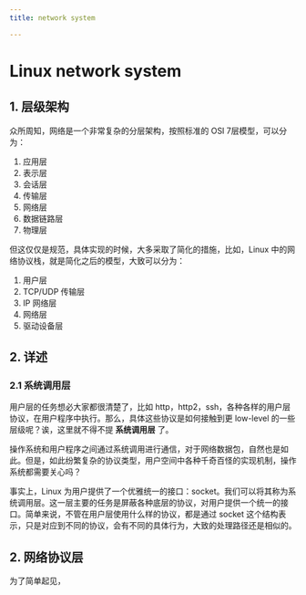 ```yaml
---
title: network system

---
```




# Linux network system 



## 1. 层级架构



众所周知，网络是一个非常复杂的分层架构，按照标准的 OSI 7层模型，可以分为：

1. 应用层
2. 表示层
3. 会话层
4. 传输层
5. 网络层
6. 数据链路层
7. 物理层



但这仅仅是规范，具体实现的时候，大多采取了简化的措施，比如，Linux 中的网络协议栈，就是简化之后的模型，大致可以分为：

1. 用户层
2. TCP/UDP 传输层
3. IP 网络层
4. 网络层
5. 驱动设备层



## 2. 详述



### 2.1 系统调用层



用户层的任务想必大家都很清楚了，比如 http，http2，ssh，各种各样的用户层协议，在用户程序中执行。那么，具体这些协议是如何接触到更 low-level 的一些层级呢？诶，这里就不得不提 **系统调用层** 了。



操作系统和用户程序之间通过系统调用进行通信，对于网络数据包，自然也是如此。但是，如此纷繁复杂的协议类型，用户空间中各种千奇百怪的实现机制，操作系统都需要关心吗？

事实上，Linux 为用户提供了一个优雅统一的接口：socket。我们可以将其称为系统调用层。这一层主要的任务是屏蔽各种底层的协议，对用户提供一个统一的接口。简单来说，不管在用户层使用什么样的协议，都是通过 socket 这个结构表示，只是对应到不同的协议，会有不同的具体行为，大致的处理路径还是相似的。







## 2. 网络协议层



为了简单起见，



